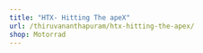 ```yaml
---
title: "HTX- Hitting The apeX"
url: /thiruvananthapuram/htx-hitting-the-apex/
shop: Motorrad
---
```

